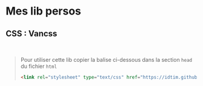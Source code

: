 # Mes lib persos

## CSS : Vancss

<br>

> Pour utiliser cette lib copier la balise ci-dessous dans la section `head` du fichier `html` <br>
> ```html
> <link rel="stylesheet" type="text/css" href="https://idtim.github.io/my-libraries/src/vancss.css">
> ```
